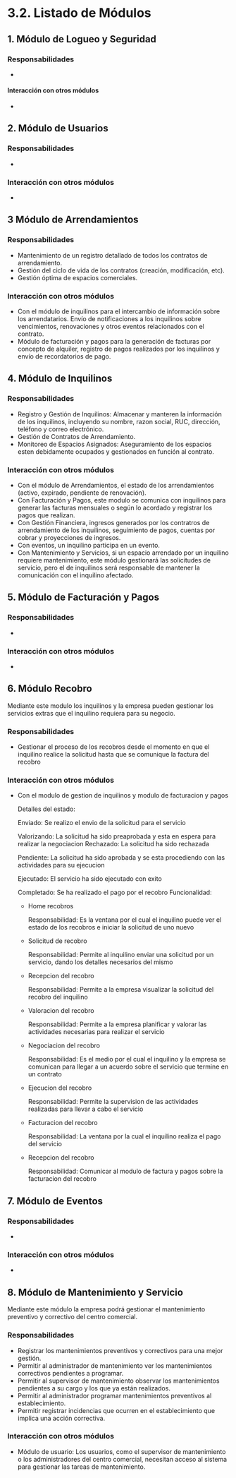 # 3.2. Listado de Módulos

## 1. Módulo de Logueo y Seguridad
### Responsabilidades
- 
#### Interacción con otros módulos
- 

## 2. Módulo de Usuarios
### Responsabilidades
- 
### Interacción con otros módulos
- 

## 3 Módulo de Arrendamientos
### Responsabilidades
- Mantenimiento de un registro detallado de todos los contratos de arrendamiento.
- Gestión del ciclo de vida de los contratos (creación, modificación, etc).
- Gestión óptima de espacios comerciales.
### Interacción con otros módulos
- Con el módulo de inquilinos para el intercambio de información sobre los arrendatarios.
Envío de notificaciones a los inquilinos sobre vencimientos, renovaciones y otros eventos relacionados con el contrato.
- Módulo de facturación y pagos para la generación de facturas por concepto de alquiler, registro de pagos realizados por los inquilinos y 
envío de recordatorios de pago.

## 4. Módulo de Inquilinos
### Responsabilidades
- Registro y Gestión de Inquilinos: Almacenar y manteren la información de los inquilinos, incluyendo su nombre, razon social, RUC, dirección, teléfono y correo electrónico.
- Gestión de Contratos de Arrendamiento.
- Monitoreo de Espacios Asignados: Aseguramiento de los espacios esten debidamente ocupados y gestionados en función al contrato.
### Interacción con otros módulos
- Con el módulo de Arrendamientos, el estado de los arrendamientos (activo, expirado, pendiente de renovación).
- Con Facturación y Pagos, este modulo se comunica con inquilinos para generar las facturas mensuales o según lo acordado y registrar los pagos que realizan.
- Con Gestión Financiera, ingresos generados por los contratros de arrendamiento de los inquilinos, seguimiento de pagos, cuentas por cobrar y proyecciones de ingresos.
- Con eventos, un inquilino participa en un evento.
- Con Mantenimiento y Servicios, si un espacio arrendado por un inquilino requiere mantenimiento, este módulo gestionará las solicitudes de servicio, pero el de inquilinos será responsable de mantener la comunicación con el inquilino afectado.

## 5. Módulo de Facturación y Pagos
### Responsabilidades
- 
### Interacción con otros módulos
- 

## 6. Módulo Recobro
Mediante este modulo los inquilinos y la empresa pueden gestionar los servicios extras que el inquilino requiera para su negocio.
### Responsabilidades
- Gestionar el proceso de los recobros desde el momento en que el inquilino realice la solicitud hasta que se comunique la factura del recobro
### Interacción con otros módulos
- Con el modulo de gestion de inquilinos y modulo de facturacion y pagos

  Detalles del estado:
  
    Enviado: Se realizo el envio de la solicitud para el servicio
  
    Valorizando: La solicitud ha sido preaprobada y esta en espera para realizar la negociacion
    Rechazado: La solicitud ha sido rechazada
  
    Pendiente: La solicitud ha sido aprobada y se esta procediendo con las actividades para su ejecucion
  
    Ejecutado: El servicio ha sido ejecutado con exito
  
    Completado: Se ha realizado el pago por el recobro
  Funcionalidad:
  - Home recobros
    
    Responsabilidad: Es la ventana por el cual el inquilino puede ver el estado de los recobros e iniciar la solicitud de uno nuevo
  - Solicitud de recobro
    
    Responsabilidad: Permite al inquilino enviar una solicitud por un servicio, dando los detalles necesarios del mismo
  - Recepcion del recobro
    
    Responsabilidad: Permite a la empresa visualizar la solicitud del recobro del inquilino
  - Valoracion del recobro
    
    Responsabilidad: Permite a la empresa planificar y valorar las actividades necesarias para realizar el servicio
  - Negociacion del recobro
    
    Responsabilidad: Es el medio por el cual el inquilino y la empresa se comunican para llegar a un acuerdo sobre el servicio que termine en un contrato
  - Ejecucion del recobro
    
    Responsabilidad: Permite la supervision de las actividades realizadas para llevar a cabo el servicio
  - Facturacion del recobro
    
    Responsabilidad: La ventana por la cual el inquilino realiza el pago del servicio
  - Recepcion del recobro
    
    Responsabilidad: Comunicar al modulo de factura y pagos sobre la facturacion del recobro

## 7. Módulo de Eventos
### Responsabilidades
- 
### Interacción con otros módulos
- 

## 8. Módulo de Mantenimiento y Servicio
Mediante este módulo la empresa podrá gestionar el mantenimiento preventivo y correctivo del centro comercial.
### Responsabilidades
- Registrar los mantenimientos preventivos y correctivos para una mejor gestión.
- Permitir al administrador de mantenimiento ver los mantenimientos correctivos pendientes a programar.
- Permitir al supervisor de mantenimiento observar los mantenimientos pendientes a su cargo y los que ya están realizados.
- Permitir al administrador programar mantenimientos preventivos al establecimiento.
- Permitir registrar incidencias que ocurren en el establecimiento que implica una acción correctiva.
### Interacción con otros módulos
- Módulo de usuario: Los usuarios, como el supervisor de mantenimiento o los administradores del centro comercial, necesitan acceso al sistema para gestionar las tareas de mantenimiento. 

